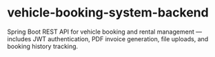# vehicle-booking-system-backend
Spring Boot REST API for vehicle booking and rental management — includes JWT authentication, PDF invoice generation, file uploads, and booking history tracking.
